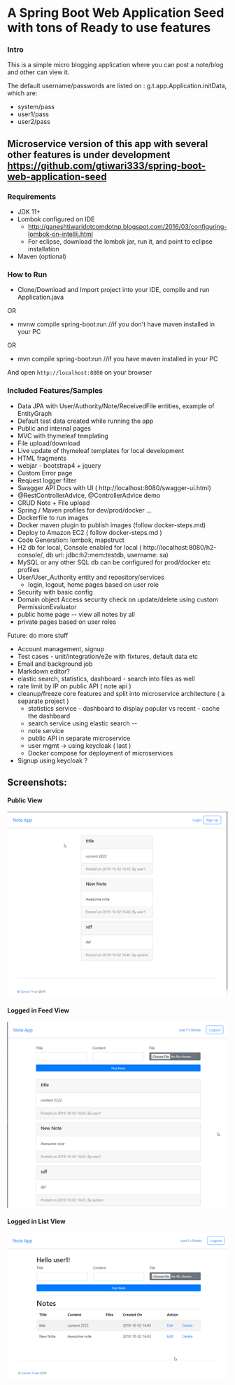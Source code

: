 # A Spring Boot Web Application Seed with tons of Ready to use features

### Intro
This is a simple micro blogging application where you can post a note/blog and other can view it.

The default username/passwords are listed on : g.t.app.Application.initData, which are:

- system/pass
- user1/pass
- user2/pass

## Microservice version of this app with several other features is under development https://github.com/gtiwari333/spring-boot-web-application-seed

### Requirements
- JDK 11+
- Lombok configured on IDE
    - http://ganeshtiwaridotcomdotnp.blogspot.com/2016/03/configuring-lombok-on-intellij.html
    - For eclipse, download the lombok jar, run it, and point to eclipse installation
- Maven (optional)

### How to Run
- Clone/Download and Import project into your IDE, compile and run Application.java 

OR

- mvnw compile spring-boot:run   //if you don't have maven installed in your PC

OR

- mvn compile spring-boot:run //if you have maven  installed in your PC

And open   `http://localhost:8080` on your browser


### Included Features/Samples

- Data JPA with User/Authority/Note/ReceivedFile entities, example of EntityGraph
- Default test data created while running the app
- Public and internal pages
- MVC with thymeleaf templating
- File upload/download
- Live update of thymeleaf templates for local development
- HTML fragments
- webjar - bootstrap4 + jquery
- Custom Error page
- Request logger filter
- Swagger API Docs with UI  ( http://localhost:8080/swagger-ui.html)
- @RestControllerAdvice, @ControllerAdvice demo
- CRUD Note + File upload
- Spring / Maven profiles for dev/prod/docker ...
- Dockerfile to run images
- Docker maven plugin to publish images (follow docker-steps.md)
- Deploy to Amazon EC2 ( follow docker-steps.md )
- Code Generation: lombok,  mapstruct 
- H2 db for local, Console enabled for local ( http://localhost:8080/h2-console/, db url: jdbc:h2:mem:testdb, username: sa)
- MySQL or any other SQL db can be configured for prod/docker etc profiles
- User/User_Authority entity and repository/services
    - login, logout, home pages based on user role
- Security with basic config
- Domain object Access security check on update/delete using custom PermissionEvaluator
- public home page -- view all notes by all 
- private pages based on user roles

Future: do more stuff
- Account management, signup
- Test cases - unit/integration/e2e with fixtures, default data etc
- Email and background job
- Markdown editor?
- elastic search, statistics, dashboard - search into files as well
- rate limit by IP on public API ( note api )
- cleanup/freeze core features and split into microservice architecture ( a separate project )
    - statistics service - dashboard to display popular vs recent - cache the dashboard
    - search service using elastic search -- 
    - note service
    - public API in separate microservice   
    - user mgmt -> using keycloak ( last )
    - Docker compose for deployment of microservices
- Signup using keycloak ?


## Screenshots:

#### Public View
![](screenshots/public-view.png)

#### Logged in Feed View
![](screenshots/logged-in-feed-view.png)

#### Logged in List View
![](screenshots/logged-in-note-list-view.png)

